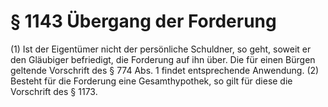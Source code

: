 # § 1143 Übergang der Forderung
(1) Ist der Eigentümer nicht der persönliche Schuldner, so geht, soweit er den Gläubiger befriedigt, die Forderung auf ihn über. Die für einen Bürgen geltende Vorschrift des § 774 Abs. 1 findet entsprechende Anwendung.
(2) Besteht für die Forderung eine Gesamthypothek, so gilt für diese die Vorschrift des § 1173.